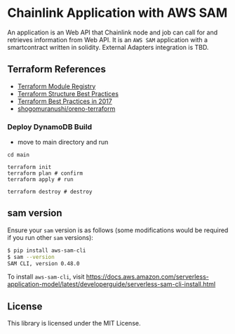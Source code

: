 # Chainlink Application with AWS SAM

An application is an Web API that Chainlink node and job can call for and retrieves information from Web API. It is an `AWS SAM` application with a smartcontract written in solidity. External Adapters integration is TBD.
 
## Terraform References
  - [Terraform Module Registry](https://registry.terraform.io/)
  - [Terraform Structure Best Practices](https://dev.classmethod.jp/devops/directory-layout-bestpractice-in-terraform/)
  - [Terraform Best Practices in 2017](https://qiita.com/shogomuranushi/items/e2f3ff3cfdcacdd17f99)
  - [shogomuranushi/oreno-terraform](https://github.com/shogomuranushi/oreno-terraform)
 
### Deploy DynamoDB Build
- move to main directory and run
```
cd main
 
terraform init
terraform plan # confirm
terraform apply # run
 
terraform destroy # destroy
```
 
## sam version

Ensure your `sam` version is as follows (some modifications would be required if you run other `sam` versions):
```sh
$ pip install aws-sam-cli
$ sam --version
SAM CLI, version 0.48.0
```
To install `aws-sam-cli`, visit https://docs.aws.amazon.com/serverless-application-model/latest/developerguide/serverless-sam-cli-install.html
 
  
## License

This library is licensed under the MIT License.
